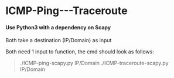# ICMP-Ping---Traceroute
#### Use Python3 with a dependency on Scapy 
Both take a destination (IP/Domain) as input

Both need 1 input to function, the cmd should look as follows:
> ./ICMP-ping-scapy.py IP/Domain
> ./ICMP-traceroute-scapy.py IP/Domain
